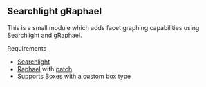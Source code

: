Searchlight gRaphael
--------------------
This is a small module which adds facet graphing capabilities using
Searchlight and gRaphael.

Requirements

- [Searchlight](http://github.com/yhahn/searchlight)
- [Raphael](http://drupal.org/project/raphael) with [patch](http://drupal.org/node/797364)
- Supports [Boxes](http://drupal.org/project/boxes) with a custom box type

